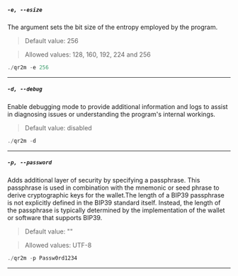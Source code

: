 ##### `-e, --esize`

The argument sets the bit size of the entropy employed by the program.

> Default value: 256

> Allowed values: 128, 160, 192, 224 and 256

```rust
./qr2m -e 256
```

---

##### `-d, --debug`

Enable debugging mode to provide additional information and logs to assist in diagnosing issues or understanding the program's internal workings.

> Default value: disabled


```rust
./qr2m -d
```

---

##### `-p, --password`

Adds additional layer of security by specifying a passphrase. This passphrase is used in combination with the mnemonic or seed phrase to derive cryptographic keys for the wallet.The length of a BIP39 passphrase is not explicitly defined in the BIP39 standard itself. Instead, the length of the passphrase is typically determined by the implementation of the wallet or software that supports BIP39.
 
> Default value: ""

> Allowed values: UTF-8

```rust
./qr2m -p Passw0rd1234
```

---
